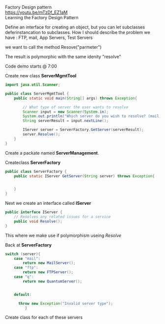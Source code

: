 Factory Design pattern <br/>
https://youtu.be/mTzDf_EZ1aM <br/>
Learning the Factory Design Pattern<br/>

Define an interface for creating an object, but you can let subclasses deferinstancation to subclasses.
How I should describe the problem
we have : FTP, mail, App Servers, Test Servers

we want to call the method Resove("parmeter")

The result is polymorphic with the same idenity "resolve"

Code demo starts @ 7:00

Create new class **ServerMgmtTool**

```java
import java.util.Scanner;

public class ServerMgmtTool {
    public static void main(String[] args) throws Exception{

        // What type of server the user wants to resolve
        Scanner input = new Scanner(System.in);
        System.out.println("Which server do you wish to resolve? (mail, ftp, q)");
        String serverResult = input.nextLine();

        IServer server = ServerFactory.GetServer(serverResult);
        server.Resolve();
    }
}
```

Create a packate named **ServerManagement**.

Createclass **ServerFactory**

```java
public class ServerFactory {
    public static IServer GetServer(String server) throws Exception{


    }
}
```

Next we create an interface called **IServer**

```java
public interface IServer {
    // Resolves any related issues for a service
    public void Resolve();
}
```

This where we make use if polymorphism useing *Resolve*

Back at **ServerFactory**
```java
switch (server){
    case "mail":
        return new MailServer();
    case "ftp":
        return new FTPServer();
    case "q":
        return new QuantumServer();


    default:

      throw new Exception("Invalid server type");
         }
```

Create class for each of these servers













































